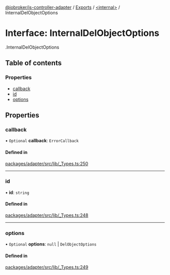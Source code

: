 [@iobroker/js-controller-adapter](../README.md) / [Exports](../modules.md) / [<internal\>](../modules/internal_.md) / InternalDelObjectOptions

# Interface: InternalDelObjectOptions

[<internal>](../modules/internal_.md).InternalDelObjectOptions

## Table of contents

### Properties

- [callback](internal_.InternalDelObjectOptions.md#callback)
- [id](internal_.InternalDelObjectOptions.md#id)
- [options](internal_.InternalDelObjectOptions.md#options)

## Properties

### callback

• `Optional` **callback**: `ErrorCallback`

#### Defined in

[packages/adapter/src/lib/_Types.ts:250](https://github.com/ioBroker/ioBroker.js-controller/blob/7c11c7b9/packages/adapter/src/lib/_Types.ts#L250)

___

### id

• **id**: `string`

#### Defined in

[packages/adapter/src/lib/_Types.ts:248](https://github.com/ioBroker/ioBroker.js-controller/blob/7c11c7b9/packages/adapter/src/lib/_Types.ts#L248)

___

### options

• `Optional` **options**: ``null`` \| `DelObjectOptions`

#### Defined in

[packages/adapter/src/lib/_Types.ts:249](https://github.com/ioBroker/ioBroker.js-controller/blob/7c11c7b9/packages/adapter/src/lib/_Types.ts#L249)
